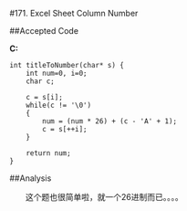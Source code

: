 #171. Excel Sheet Column Number

##Accepted Code

**C:**

	int titleToNumber(char* s) {
	    int num=0, i=0;
	    char c;
	    
	    c = s[i];
	    while(c != '\0')
	    {
	        num = (num * 26) + (c - 'A' + 1);
	        c = s[++i];
	    }
	    
	    return num;
	}

##Analysis

　　这个题也很简单啦，就一个26进制而已。。。。